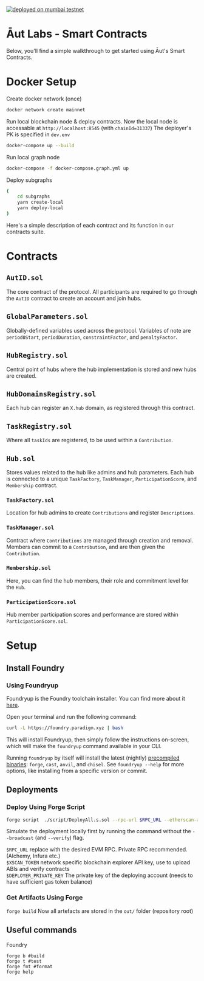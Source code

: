 [![deployed on mumbai testnet](https://github.com/Aut-Labs/contracts/actions/workflows/deploy_contracts_mumbai.yml/badge.svg)](https://github.com/Aut-Labs/contracts/actions/workflows/deploy_contracts_mumbai.yml)
# Āut Labs - Smart Contracts
Below, you'll find a simple walkthrough to get started using Āut's Smart Contracts.

# Docker Setup

Create docker network (once)
```bash
docker network create mainnet
```

Run local blockchain node & deploy contracts. 
Now the local node is accessable at `http://localhost:8545` (with `chainId=31337`)
The deployer's PK is specified in `dev.env`

```bash
docker-compose up --build
```

Run local graph node
```bash
docker-compose -f docker-compose.graph.yml up
```

Deploy subgraphs
```bash
(
    cd subgraphs
    yarn create-local
    yarn deploy-local
)
```
Here's a simple description of each contract and its function in our contracts suite.

# Contracts
## `AutID.sol`
The core contract of the protocol. All participants are required to go through the `AutID` contract to create an account and join hubs.

## `GlobalParameters.sol`
Globally-defined variables used across the protocol.  Variables of note are `period0Start`, `periodDuration`, `constraintFactor`, and `penaltyFactor`.

## `HubRegistry.sol`
Central point of hubs where the hub implementation is stored and new hubs are created.

## `HubDomainsRegistry.sol`
Each hub can register an `X.hub` domain, as registered through this contract.

## `TaskRegistry.sol`
Where all `taskIds` are registered, to be used within a `Contribution`.

## `Hub.sol`
Stores values related to the hub like admins and hub parameters.  Each hub is connected to a unique `TaskFactory`, `TaskManager`, `ParticipationScore`, and `Membership` contract.

### `TaskFactory.sol`
Location for hub admins to create `Contributions` and register `Descriptions`.

### `TaskManager.sol`
Contract where `Contributions` are managed through creation and removal.  Members can commit to a `Contribution`, and are then given the `Contribution`.

### `Membership.sol`
Here, you can find the hub members, their role and commitment level for the `Hub`.

### `ParticipationScore.sol`
Hub member participation scores and performance are stored within `ParticipationScore.sol`.

# Setup 

## Install Foundry 

### Using Foundryup

Foundryup is the Foundry toolchain installer. You can find more about it [here](https://github.com/foundry-rs/foundry/blob/master/foundryup/README.md).

Open your terminal and run the following command:

```sh
curl -L https://foundry.paradigm.xyz | bash
```

This will install Foundryup, then simply follow the instructions on-screen,
which will make the `foundryup` command available in your CLI.

Running `foundryup` by itself will install the latest (nightly) [precompiled binaries](#precompiled-binaries): `forge`, `cast`, `anvil`, and `chisel`.
See `foundryup --help` for more options, like installing from a specific version or commit.

## Deployments
### Deploy Using Forge Script

```sh
forge script  ./script/DeployAll.s.sol --rpc-url $RPC_URL --etherscan-api-key $XSCAN_TOKEN --private-key $DEPLOYER_PRIVATE_KEY --verify --broadcast 
 ```

Simulate the deployment locally first by running the command without the `--broadcast` (and `--verify`) flag.

`$RPC_URL` replace with the desired EVM RPC. Private RPC recommended. (Alchemy, Infura etc.)<br>
`$XSCAN_TOKEN` network specific blockchain explorer API key, use to upload ABIs and verify contracts <br>
`$DEPLOYER_PRIVATE_KEY` The private key of the deploying account (needs to have sufficient gas token balance)


### Get Artifacts Using Forge

`forge build`
Now all artefacts are stored in the `out/` folder (repository root)
 
## Useful commands
Foundry
```shell
forge b #build
forge t #test
forge fmt #format
forge help
```
